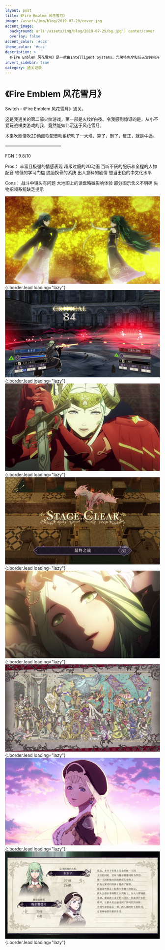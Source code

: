 ```yaml
---
layout: post
title: 《Fire Emblem 风花雪月》
image: /assets/img/blog/2019-07-29/cover.jpg
accent_image: 
  background: url('/assets/img/blog/2019-07-29/bg.jpg') center/cover
  overlay: false
accent_color: '#ccc'
theme_color: '#ccc'
description: >
  《Fire Emblem 风花雪月》是一款由Intelligent Systems、光荣特库摩和任天堂共同开发，并由任天堂发行的任天堂Switch平台战略角色扮演游戏，于2019年7月26日在全球发售。本作是火焰之纹章系列第16部主要作品，也是自《晓之女神》以来久别12年的家用机平台新作。
invert_sidebar: true
category: 通关记录
---
```


# 《Fire Emblem 风花雪月》

Switch - 《Fire Emblem 风花雪月》通关。

这是我通关的第二部火纹游戏，第一部是火纹if白夜。令我感到惊讶的是，从小不爱玩战棋类游戏的我，竟然能如此沉迷于风花雪月。

本来吹剧情吹2D动画吹配音吹系统吹了一大堆，算了，删了，反正，就是牛逼。

—————————————

FGN：9.8/10

Pros：
丰富且极强的情感表现
超级过瘾的2D动画
百听不厌的配乐和全程的人物配音
较低的学习门槛
脱胎换骨的系统
出人意料的剧情
想当出色的中文化水平

Cons：
战斗中镜头有问题
大地图上的读盘略微影响体验
部分图示含义不明确
失物招领系统缺乏提示

![](/assets/img/blog/2019-07-29/1.jpg){:.border.lead loading="lazy"}
![](/assets/img/blog/2019-07-29/2.jpg){:.border.lead loading="lazy"}
![](/assets/img/blog/2019-07-29/3.jpg){:.border.lead loading="lazy"}
![](/assets/img/blog/2019-07-29/4.jpg){:.border.lead loading="lazy"}
![](/assets/img/blog/2019-07-29/5.jpg){:.border.lead loading="lazy"}
![](/assets/img/blog/2019-07-29/6.jpg){:.border.lead loading="lazy"}
![](/assets/img/blog/2019-07-29/7.jpg){:.border.lead loading="lazy"}
![](/assets/img/blog/2019-07-29/8.jpg){:.border.lead loading="lazy"}


